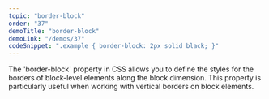 ```yaml
---
topic: "border-block"
order: "37"
demoTitle: "border-block"
demoLink: "/demos/37"
codeSnippet: ".example { border-block: 2px solid black; }"
---
```


The 'border-block' property in CSS allows you to define the styles for the borders of block-level elements along the block dimension. This property is particularly useful when working with vertical borders on block elements.
<br />
